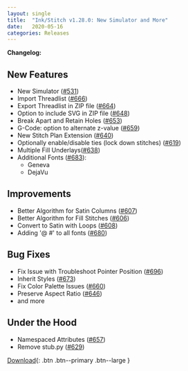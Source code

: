 ```yaml
---
layout: single
title:  "Ink/Stitch v1.28.0: New Simulator and More"
date:   2020-05-16
categories: Releases
---
```

**Changelog:**

## New Features

- New Simulator ([#531](https:/github.com/inkstitch/inkstitch/issues/531))
- Import Threadlist ([#666](https:/github.com/inkstitch/inkstitch/issues/666))
- Export Threadlist in ZIP file ([#664](https:/github.com/inkstitch/inkstitch/issues/664))
- Option to include SVG in ZIP file ([#648](https:/github.com/inkstitch/inkstitch/issues/648))
- Break Apart and Retain Holes ([#653](https:/github.com/inkstitch/inkstitch/issues/653))
- G-Code: option to alternate z-value ([#659](https:/github.com/inkstitch/inkstitch/issues/659))
- New Stitch Plan Extension ([#640](https:/github.com/inkstitch/inkstitch/issues/640))
- Optionally enable/disable ties (lock down stitches) ([#619](https:/github.com/inkstitch/inkstitch/issues/619))
- Multiple Fill Underlays([#638](https:/github.com/inkstitch/inkstitch/issues/638))
- Additional Fonts ([#683](https:/github.com/inkstitch/inkstitch/issues/683)):
    * Geneva
    * DejaVu

## Improvements

- Better Algorithm for Satin Columns ([#607](https:/github.com/inkstitch/inkstitch/issues/607))
- Better Algorithm for Fill Stitches ([#606](https:/github.com/inkstitch/inkstitch/issues/606))
- Convert to Satin with Loops ([#608](https:/github.com/inkstitch/inkstitch/issues/608))
- Adding '@ #' to all fonts ([#680](https:/github.com/inkstitch/inkstitch/issues/680))

## Bug Fixes

- Fix Issue with Troubleshoot Pointer Position ([#696](https:/github.com/inkstitch/inkstitch/issues/696))
- Inherit Styles ([#673](https:/github.com/inkstitch/inkstitch/issues/673))
- Fix Color Palette Issues ([#660](https:/github.com/inkstitch/inkstitch/issues/660))
- Preserve Aspect Ratio ([#646](https:/github.com/inkstitch/inkstitch/issues/646))
- and more

## Under the Hood

- Namespaced Attributes ([#657](https:/github.com/inkstitch/inkstitch/issues/657))
- Remove stub.py ([#629](https:/github.com/inkstitch/inkstitch/issues/629))

[Download](https://github.com/inkstitch/inkstitch/releases/tag/v1.28.0){: .btn .btn--primary .btn--large }
